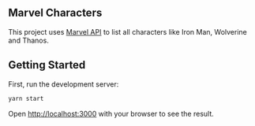 ## Marvel Characters

This project uses [Marvel API](https://developer.marvel.com) to list all characters like Iron Man, Wolverine and Thanos.

## Getting Started

First, run the development server:

```bash
yarn start
```

Open [http://localhost:3000](http://localhost:3000) with your browser to see the result.